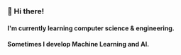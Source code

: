 ### 👋 Hi there!
#### I'm currently learning computer science & engineering.
#### Sometimes I develop Machine Learning and AI.
